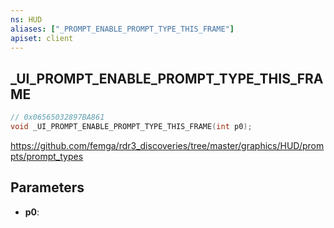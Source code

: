 ```yaml
---
ns: HUD
aliases: ["_PROMPT_ENABLE_PROMPT_TYPE_THIS_FRAME"]
apiset: client
---
```

## _UI_PROMPT_ENABLE_PROMPT_TYPE_THIS_FRAME

```c
// 0x06565032897BA861
void _UI_PROMPT_ENABLE_PROMPT_TYPE_THIS_FRAME(int p0);
```

https://github.com/femga/rdr3_discoveries/tree/master/graphics/HUD/prompts/prompt_types

## Parameters
* **p0**: